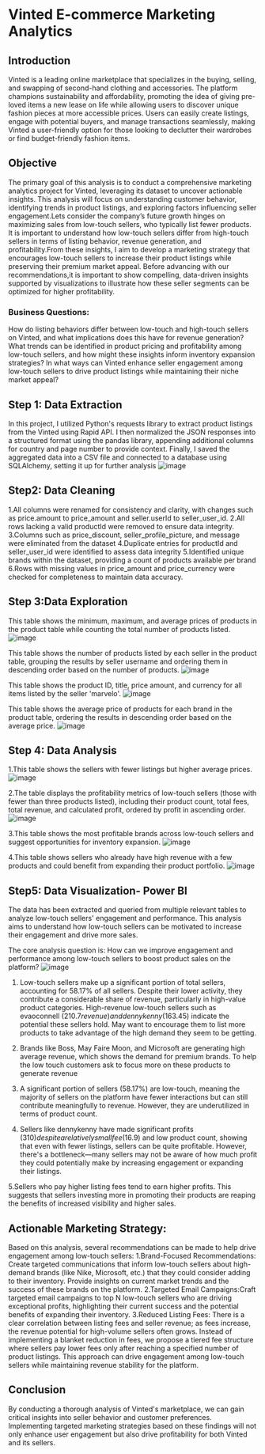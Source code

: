 # Vinted E-commerce Marketing Analytics

## Introduction
Vinted is a leading online marketplace that specializes in the buying, selling, and swapping of second-hand clothing and accessories. The platform champions sustainability and affordability, promoting the idea of giving pre-loved items a new lease on life while allowing users to discover unique fashion pieces at more accessible prices. Users can easily create listings, engage with potential buyers, and manage transactions seamlessly, making Vinted a user-friendly option for those looking to declutter their wardrobes or find budget-friendly fashion items.

## Objective
The primary goal of this analysis is to conduct a comprehensive marketing analytics project for Vinted, leveraging its dataset to uncover actionable insights. This analysis will focus on understanding customer behavior, identifying trends in product listings, and exploring factors influencing seller engagement.Lets consider the company’s future growth hinges on maximizing sales from low-touch sellers, who typically list fewer products. It is important to understand how low-touch sellers differ from high-touch sellers in terms of listing behavior, revenue generation, and profitability.From these insights, I aim to develop a marketing strategy that encourages low-touch sellers to increase their product listings while preserving their premium market appeal. Before advancing with our recommendations,it is important to show compelling, data-driven insights supported by visualizations to illustrate how these seller segments can be optimized for higher profitability.

### Business Questions:
How do listing behaviors differ between low-touch and high-touch sellers on Vinted, and what implications does this have for revenue generation?
What trends can be identified in product pricing and profitability among low-touch sellers, and how might these insights inform inventory expansion strategies?
In what ways can Vinted enhance seller engagement among low-touch sellers to drive product listings while maintaining their niche market appeal?

## Step 1: Data Extraction
In this project, I utilized Python's requests library to extract product listings from the Vinted using Rapid API. I then normalized the JSON responses into a structured format using the pandas library, appending additional columns for country and page number to provide context. Finally, I saved the aggregated data into a CSV file and connected to a database using SQLAlchemy, setting it up for further analysis
![image](https://github.com/user-attachments/assets/27106335-27c8-40c7-a267-166414205762)

## Step2: Data Cleaning
1.All columns were renamed for consistency and clarity, with changes such as price.amount to price_amount and seller.userId to seller_user_id.
2.All rows lacking a valid productId were removed to ensure data integrity.
3.Columns such as price_discount, seller_profile_picture, and message were eliminated from the dataset
4.Duplicate entries for productId and seller_user_id were identified to assess data integrity
5.Identified unique brands within the dataset, providing a count of products available per brand
6.Rows with missing values in price_amount and price_currency were checked for completeness to maintain data accuracy.

## Step 3:Data Exploration
 This table shows the minimum, maximum, and average prices of products in the product table while counting the total number of products listed.
 ![image](https://github.com/user-attachments/assets/c1f626f5-6bc9-4b6a-b882-674ea03ec1ad)

 This table shows the number of products listed by each seller in the product table, grouping the results by seller username and ordering them in descending order based on the number of products.
 ![image](https://github.com/user-attachments/assets/afd39265-8874-4eee-8757-86ced3a4ca28)
 
 This table shows the product ID, title, price amount, and currency for all items listed by the seller 'marvelo'.
 ![image](https://github.com/user-attachments/assets/f8a37d41-cfab-49b1-9f93-4d9f8d2f7aa4)
 
 This table shows the average price of products for each brand in the product table, ordering the results in descending order based on the average price.
 ![image](https://github.com/user-attachments/assets/333b890c-3ba9-4b2a-9365-96e50fe7279d)

## Step 4: Data Analysis
 1.This table shows the sellers with fewer listings but higher average prices. 
 ![image](https://github.com/user-attachments/assets/89052890-8427-4f71-8743-853f27b1969e)

 2.The table displays the profitability metrics of low-touch sellers (those with fewer than three products listed), including their product count, total fees, total revenue, and calculated profit, ordered by profit in ascending order.
 ![image](https://github.com/user-attachments/assets/f5a122af-f9c1-43e5-8592-5b93fcdbe982)

 3.This table shows the most profitable brands across low-touch sellers and suggest opportunities for inventory expansion.
 ![image](https://github.com/user-attachments/assets/d4a3d7f7-e9ae-4ae9-b4c7-9de482bceb2e)

 4.This table shows sellers who already have high revenue with a few products and could benefit from expanding their product portfolio.
 ![image](https://github.com/user-attachments/assets/807f3b1c-f210-496c-8c4d-3b33b8e94c56)
 

## Step5: Data Visualization- Power BI

The data has been extracted and queried from multiple relevant tables to analyze low-touch sellers' engagement and performance. This analysis aims to understand how low-touch sellers can be motivated to increase their engagement and drive more sales.

The core analysis question is: How can we improve engagement and performance among low-touch sellers to boost product sales on the platform?
![image](https://github.com/user-attachments/assets/9a680493-2742-4eb7-ae73-7b1177b53a86)

1. Low-touch sellers make up a significant portion of total sellers, accounting for 58.17% of all sellers. Despite their lower activity, they contribute a considerable share of revenue, particularly in high-value product categories. High-revenue low-touch sellers such as evaoconnell ($210.7 revenue) and dennykenny ($163.45) indicate the potential these sellers hold. May want to encourage them to list more products to take advantage of the high demand they seem to be getting. 

2. Brands like Boss, May Faire Moon, and Microsoft are generating high average revenue, which shows the demand for premium brands. To help the low touch customers ask to focus more on these products to generate revenue

3. A significant portion of sellers (58.17%) are low-touch, meaning the majority of sellers on the platform have fewer interactions but can still contribute meaningfully to revenue. However, they are underutilized in terms of product count.

4. Sellers like dennykenny have made significant profits ($310) despite a relatively small fee ($16.9) and low product count, showing that even with fewer listings, sellers can be quite profitable. However, there's a bottleneck—many sellers may not be aware of how much profit they could potentially make by increasing engagement or expanding their listings.

5.Sellers who pay higher listing fees tend to earn higher profits. This suggests that sellers investing more in promoting their products are reaping the benefits of increased visibility and higher sales.

## Actionable Marketing Strategy:
Based on this analysis, several recommendations can be made to help drive engagement among low-touch sellers:
 1.Brand-Focused Recommendations: Create targeted communications that inform low-touch sellers about high-demand brands (like Nike, Microsoft, etc.) that they could consider adding to their inventory. Provide insights on current market trends and the success of these brands on the platform.
 2.Targeted Email Campaigns:Craft targeted email campaigns to top N low-touch sellers who are driving exceptional profits, highlighting their current success and the potential benefits of expanding their inventory. 
3.Reduced Listing Fees: There is a clear correlation between listing fees and seller revenue; as fees increase, the revenue potential for high-volume sellers often grows. Instead of implementing a blanket reduction in fees, we propose a tiered fee structure where sellers pay lower fees only after reaching a specified number of product listings. This approach can drive engagement among low-touch sellers while maintaining revenue stability for the platform.

## Conclusion
By conducting a thorough analysis of Vinted's marketplace, we can gain critical insights into seller behavior and customer preferences. Implementing targeted marketing strategies based on these findings will not only enhance user engagement but also drive profitability for both Vinted and its sellers. 











